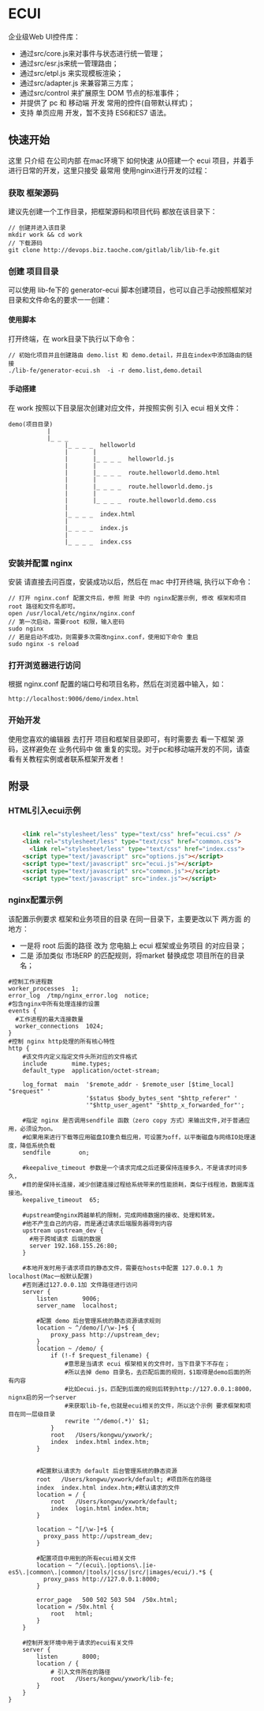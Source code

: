 # ECUI
企业级Web UI控件库：
- 通过src/core.js来对事件与状态进行统一管理；
- 通过src/esr.js来统一管理路由；
- 通过src/etpl.js 来实现模板渲染；
- 通过src/adapter.js 来兼容第三方库；
- 通过src/control 来扩展原生 DOM 节点的标准事件；
- 并提供了 pc 和 移动端 开发 常用的控件(自带默认样式)；
- 支持 单页应用 开发，暂不支持 ES6和ES7 语法。

## 快速开始
这里 只介绍 在公司内部 在mac环境下 如何快速 从0搭建一个 ecui 项目，并着手进行日常的开发，这里只接受 最常用 使用nginx进行开发的过程：

### 获取 框架源码
建议先创建一个工作目录，把框架源码和项目代码 都放在该目录下：
```
// 创建并进入该目录
mkdir work && cd work
// 下载源码
git clone http://devops.biz.taoche.com/gitlab/lib/lib-fe.git
```
### 创建 项目目录
可以使用 lib-fe下的 generator-ecui 脚本创建项目，也可以自己手动按照框架对目录和文件命名的要求一一创建：
#### 使用脚本
打开终端，在 work目录下执行以下命令：
```
// 初始化项目并且创建路由 demo.list 和 demo.detail，并且在index中添加路由的链接
./lib-fe/generator-ecui.sh  -i -r demo.list,demo.detail

```
#### 手动搭建
在 work 按照以下目录层次创建对应文件，并按照实例 引入 ecui 相关文件：

```
demo(项目目录)
           |
           |_ _ _
                |_ _ _ _  helloworld
                |       |
                |       |_ _ _ _  helloworld.js
                |       |
                |       |_ _ _ _  route.helloworld.demo.html
                |       |
                |       |_ _ _ _  route.helloworld.demo.js
                |       |
                |       |_ _ _ _  route.helloworld.demo.css
                |
                |_ _ _ _  index.html
                |
                |_ _ _ _  index.js
                |
                |_ _ _ _  index.css

```
### 安装并配置 nginx
安装 请直接去问百度，安装成功以后，然后在 mac 中打开终端, 执行以下命令：
```
// 打开 nginx.conf 配置文件后，参照 附录 中的 nginx配置示例, 修改 框架和项目 root 路径和文件名即可。
open /usr/local/etc/nginx/nginx.conf
// 第一次启动，需要root 权限，输入密码
sudo nginx
// 若是启动不成功，则需要多次需改nginx.conf，使用如下命令 重启
sudo nginx -s reload
```

### 打开浏览器进行访问
根据 nginx.conf 配置的端口号和项目名称，然后在浏览器中输入，如：
```
http://localhost:9006/demo/index.html
```
### 开始开发
使用您喜欢的编辑器 去打开 项目和框架目录即可，有时需要去 看一下框架 源码，这样避免在 业务代码中 做 重复的实现。对于pc和移动端开发的不同，请查看有关教程实例或者联系框架开发者！

## 附录
### HTML引入ecui示例
``` html

    <link rel="stylesheet/less" type="text/css" href="ecui.css" />
    <link rel="stylesheet/less" type="text/css" href="common.css">
	  <link rel="stylesheet/less" type="text/css" href="index.css">
    <script type="text/javascript" src="options.js"></script>
    <script type="text/javascript" src="ecui.js"></script>
    <script type="text/javascript" src="common.js"></script>
    <script type="text/javascript" src="index.js"></script>
```
### nginx配置示例
该配置示例要求 框架和业务项目的目录 在同一目录下，主要更改以下 两方面 的地方：
- 一是将 root 后面的路径 改为 您电脑上 ecui 框架或业务项目 的对应目录；
- 二是 添加类似 市场ERP 的匹配规则，将market 替换成您 项目所在的目录名；

``` nginx
#控制工作进程数
worker_processes  1;
error_log  /tmp/nginx_error.log  notice;
#包含nginx中所有处理连接的设置
events {
  #工作进程的最大连接数量
  worker_connections  1024;
}
#控制 nginx http处理的所有核心特性
http {
    #该文件内定义指定文件头所对应的文件格式
    include       mime.types;
    default_type  application/octet-stream;

    log_format  main  '$remote_addr - $remote_user [$time_local] "$request" '
                      '$status $body_bytes_sent "$http_referer" '
                      '"$http_user_agent" "$http_x_forwarded_for"';

    #指定 nginx 是否调用sendfile 函数（zero copy 方式）来输出文件,对于普通应用，必须设为on。
    #如果用来进行下载等应用磁盘IO重负载应用，可设置为off，以平衡磁盘与网络IO处理速度，降低系统负载
    sendfile        on;

    #keepalive_timeout 参数是一个请求完成之后还要保持连接多久，不是请求时间多久，
    #目的是保持长连接，减少创建连接过程给系统带来的性能损耗，类似于线程池，数据库连接池。
    keepalive_timeout  65;

    #upstream使nginx跨越单机的限制，完成网络数据的接收、处理和转发。
    #他不产生自己的内容，而是通过请求后端服务器得到内容
    upstream upstream_dev {
      #用于跨域请求 后端的数据
      server 192.168.155.26:80;
    }

    #本地开发时用于请求项目的静态文件，需要在hosts中配置 127.0.0.1 为localhost(Mac一般默认配置)
    #否则通过127.0.0.1加 文件路径进行访问
    server {
        listen       9006;
        server_name  localhost;

        #配置 demo 后台管理系统的静态资源请求规则
        location ~ ^/demo/[/\w-]+$ {
            proxy_pass http://upstream_dev;
        }
        location ~ /demo/ {
            if (!-f $request_filename) {
                #意思是当请求 ecui 框架相关的文件时，当下目录下不存在；
                #所以去掉 demo 目录名，去匹配后面的规则，$1取得是demo后面的所有内容
                #比如ecui.js，匹配到后面的规则后转到http://127.0.0.1:8000，nignx启的另一个server
                #来获取lib-fe,也就是ecui相关的文件，所以这个示例 要求框架和项目在同一层级目录
                rewrite '^/demo(.*)' $1;
            }
            root   /Users/kongwu/yxwork/;
            index  index.html index.htm;
        }


        #配置默认请求为 default 后台管理系统的静态资源
        root   /Users/kongwu/yxwork/default; #项目所在的路径
        index  index.html index.htm;#默认请求的文件
        location = / {
            root   /Users/kongwu/yxwork/default;
            index  login.html index.htm;
        }

        location ~ ^[/\w-]+$ {
          proxy_pass http://upstream_dev;
        }

        #配置项目中用到的所有ecui相关文件
        location ~ ^/(ecui\.|options\.|ie-es5\.|common\.|common/|tools/|css/|src/|images/ecui/).*$ {
          proxy_pass http://127.0.0.1:8000;
        }

        error_page   500 502 503 504  /50x.html;
        location = /50x.html {
            root   html;
        }
    }

    #控制开发环境中用于请求的ecui有关文件
    server {
        listen       8000;
        location / {
            # 引入文件所在的路径
            root   /Users/kongwu/yxwork/lib-fe;
        }
    }
}

```
